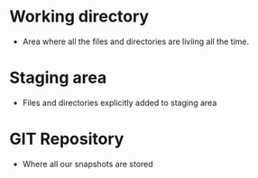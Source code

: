 # Working directory
- Area where all the files and directories are liviing all the time.

# Staging area
- Files and directories explicitly added to staging area

# GIT Repository
- Where all our snapshots are stored